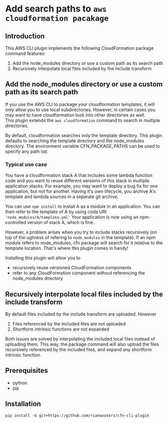 # Add search paths to ```aws cloudformation pacakage``` 

## Introduction
This AWS CLI plugin implements the following CloudFormation package command features:

1. Add the node_modules directory or use a custom path as its search path
2. Recursively interpolate local files included by the include transform

## Add the node_modules directory or use a custom path as its search path
If you use the AWS CLI to package your cloudformation templates, it will only allow you to use local subdirectories.
However, in certain cases you may want to have cloudformation look into other directories as well.   
This plugin extends the ```aws cloudformation``` command to search in multiple directories.

By default, cloudformation searches only the template directory.
This plugin defaults to searching the template directory and the node_modules directory.
The environment variable CFN_PACKAGE_PATHS can be used to specify any path list.  

### Typical use case
You have a cloudformation stack A that includes some lambda function code and you want to reuse different versions of this stack in multiple application stacks.
For example, you may want to deploy a bug fix for one application, but not for another.
Having it's own lifecycle, you archive A's template and lambda sources in a separate git archive.

You can use ```npm install``` to install A as a module in an application.
You can then refer to the template of A by using code URI ```'node_modules/A/template.yml'```
Your application is now using an npm-controlled version of stack A, which is fine.

However, a problem arises when you try to include stacks recursively (on top of the ugliness of refering to ```node_modules``` in the template).
If an npm module refers to node_modules, cfn package will search for it relative to the template location.
That's where this plugin comes in handy!

Installing this plugin will allow you to
- recursively reuse versioned CloudFormation components
- refer to any CloudFormation component without referencing the node_modules directory

## Recursively interpolate local files included by the include transform

By default files included by the include transform are uploaded. However

1. Files referenced by the included files are not uploaded
2. Shortform intrinsic functions are not expanded

Both issues are solved by interpolating the included local files instead of uploading them.
This way, the package command will also upload the files recursively referenced by the included files, and expand any shortform intrinsic function.  

## Prerequisites
- python
- pip

## Installation
```pip install -U git+https://github.com/rianwouters/cfn-cli-plugin```
